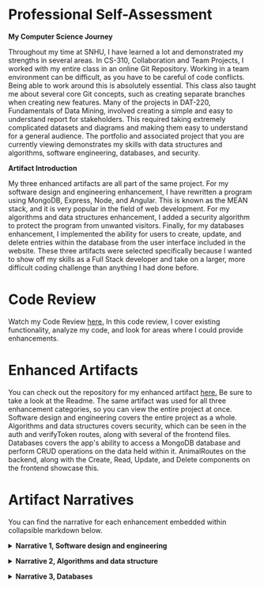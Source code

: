 # Professional Self-Assessment
<p><strong> My Computer Science Journey </strong></p>
<p> Throughout my time at SNHU, I have learned a lot and demonstrated my strengths in several areas. In CS-310, Collaboration and Team Projects, I worked with my entire class in an online Git Repository. Working in a team environment can be difficult, as you have to be careful of code conflicts. Being able to work around this is absolutely essential. This class also taught me about several core Git concepts, such as creating separate branches when creating new features. Many of the projects in DAT-220, Fundamentals of Data Mining, involved creating a simple and easy to understand report for stakeholders. This required taking extremely complicated datasets and diagrams and making them easy to understand for a general audience. The portfolio and associated project that you are currently viewing demonstrates my skills with data structures and algorithms, software engineering, databases, and security. </p>

<p><strong> Artifact Introduction </strong></p>
<p> My three enhanced artifacts are all part of the same project. For my software design and engineering enhancement, I have rewritten a program using MongoDB, Express, Node, and Angular. This is known as the MEAN stack, and it is very popular in the field of web development. For my algorithms and data structures enhancement, I added a security algorithm to protect the program from unwanted visitors. Finally, for my databases enhancement, I implemented the ability for users to create, update, and delete entries within the database from the user interface included in the website. These three artifacts were selected specifically because I wanted to show off my skills as a Full Stack developer and take on a larger, more difficult coding challenge than anything I had done before. </p>

# Code Review
<p> Watch my Code Review <a href="https://www.youtube.com/watch?v=q89_3YyGazk">here.</a> In this code review, I cover existing functionality, analyze my code, and look for areas where I could provide enhancements. </p>

# Enhanced Artifacts
<p> You can check out the repository for my enhanced artifact <a href="https://github.com/spencerrunde/CS499Project">here.</a> Be sure to take a look at the Readme. The same artifact was used for all three enhancement categories, so you can view the entire project at once. Software design and engineering covers the entire project as a whole. Algorithms and data structures covers security, which can be seen in the auth and verifyToken routes, along with several of the frontend files. Databases covers the app's ability to access a MongoDB database and perform CRUD operations on the data held within it. AnimalRoutes on the backend, along with the Create, Read, Update, and Delete components on the frontend showcase this. </p>

# Artifact Narratives
<p> You can find the narrative for each enhancement embedded within collapsible markdown below. </p>

<p><details><summary><strong> Narrative 1, Software design and engineering </strong></summary></p>
  <p><strong> Briefly describe the artifact. What is it? When was it created? </strong></p>
  <p> The artifact that I am enhancing is the final project from CS-340, Client/Server development. This project rendered a dashboard program, which displayed a data table populated with data pulled from a MongoDB database. The language used for this program was Python, and it made use of several python libraries, such as pymongo for database interaction. A simple class containing Create, Read, Update, and Delete methods was imported into the main app for the sake of modularity and reusability. It has been a little less than a year since I initially created this program. </p>

   <p><strong> Justify the inclusion of the artifact in your ePortfolio. Why did you select this item? What specific components of the artifact showcase your skills and abilities in software development? How was the artifact improved? </strong></p>
   <p> I selected this item in particular because I am focusing on full stack development for my career. This program as a whole was perfect for all three enhancements, as I could recreate and enhance it using MongoDB, Express.js, Angular, and Node.js. Doing this showcases my skills in software development, as I had to plan and implement the project structure and solve several logic problems. One big improvement on the artifact is that the app now makes use of responsive design, meaning that it is much easier to view on different screen sizes. Along with this comes a much more user friendly and modern design that conforms to standard web development practices. It is also easier to run the program on different systems, as you do not need to have Jupyter Notebook installed on your computer to do so.

   <p><strong> Did you meet the course objectives you planned to meet with this enhancement in Module One? Do you have any updates to your outcome-coverage plans? </strong></p>
   <p> I do believe that I did meet the course objects that I had previously laid out. I succeeded in solving a complex problem and implementing its solution to create a fully functional MEAN stack application. I also solved several logic problems while I was working on this enhancement, such as linking the front end client portion of the program with the back end server, and implementing Angular routing. Currently, I have a dead link in the navbar that will allow a user to create an account to log in to the program with. After they have logged in, they will be able to perform CRUD operations on the table and linked database. This security algorithm will be implemented during the next milestone.</p> 

   <p><strong> Reflect on the process of enhancing and/or modifying the artifact. What did you learn as you were creating it and improving it? What challenges did you face? </strong></p>
   <p> One thing that I discovered was the value of using Postman to test API routes. I wanted to view the enhanced artifact with data actively being populated within the table, so I implemented a portion of the database enhancement early.  Postman allowed me to make sure that all of these routes were working properly, confirming that none of my issues were originating from my API routing. Console logging with another huge help during this process, as I used this to confirm that the front end of the program was successfully receiving the data from MongoDB before I had created the table module. This is also one of the first times that I have undertook a large coding challenge such as this without a guide of some sort to direct me. Not knowing where to start exactly was a challenge, but I conquered this by splitting the program up into several smaller parts and working on them one at a time. A large amount of time was spent doing research and studying documentation for the languages and libraries I was making use of, trying to understand why certain errors were occurring and what the most optimal way to fix them was. </p>
</details>

<p><details><summary><strong> Narrative 2, Algorithms and data structure </strong></summary></p>
   <p><strong> Briefly describe the artifact. What is it? When was it created? </strong></p>
   <p> For this milestone, I am again enhancing my final project from the Client/Server Development class, CS-340. This project rendered a simple dashboard, which displayed a table populated with data from a database. Users did not have the ability to do anything other than view the data on the table, but presumably Create, Update, and Delete methods would have been implemented in the future, as these unused methods were included in an imported class. There was no security on this database other than hardcoded MongoDB authorization values, which meant that anyone would be able to perform CRUD operations on the data within the mongo database when the application was pushed onto a server and made live. </p>

   <p><strong> Justify the inclusion of the artifact in your ePortfolio. Why did you select this item? What specific components of the artifact showcase your skills and abilities in software development? How was the artifact improved? </strong></p>
   <p> I decided to use the same artifact for this milestone because of its lack of security. If the original app were to be deployed to a server online where anyone could access it, there would be no protection against unwanted changes to database entries. The security algorithm that I have implemented fixes this problem. All of the routes for CRUD operations on the backend are protected, as a user must have a valid json web token to access them. Without a proper login, the user will not have a token, and they will not even be able to navigate anywhere on the website, aside from the login and register pages. Once the user has created an account, their login information is sent to a User database, and their password is hashed. Once logged in, they will have a token assigned to their user id. This token is then sent to the backend of the website and verified, which allows for access to the CRUD routes. </p>

   <p><strong> Did you meet the course objectives you planned to meet with this enhancement in Module One? Do you have any updates to your outcome-coverage plans? </strong></p>
   <p> By successfully implementing this enhancement, I have met several course objectives. Firstly, I have demonstrated my ability to address potential design flaws and eliminate security vulnerabilities in a program. I have also demonstrated my ability to use innovative skills to accomplish my goals, and solve problems relating to algorithms or data structures. In this narrative, I am also demonstrating my ability to communicate my ideas and accomplishments in regards to a fully working product. </p>

   <p><strong> Reflect on the process of enhancing and/or modifying the artifact. What did you learn as you were creating it and improving it? What challenges did you face? </strong></p>
   <p> The biggest challenge that I faced while working on this enhancement was actually implementing the authentication itself. “Simulating” the login and register methods and routes on the backend was easy enough, but having the frontend work together with the backend was much more difficult. In a previous project, I had made use of the Passport library as a middleware to aid in this process, but I wanted to try a different approach to expand my skills and learn about other methods of accomplishing this. In this project, I created a function that verifies a user’s token as a valid token. This function is called on every route on the backend, which means that without a proper token, disallowed actors cannot access any pages that make use of those routes. Once a user has logged in on the frontend, their token is intercepted using an HttpInterceptor, which then sets their token into the header of their request, which allows the verifyToken function to check it and allow them access. </p>
</details>

<p><details><summary><strong> Narrative 3, Databases </strong></summary></p>
   <p><strong> Briefly describe the artifact. What is it? When was it created? </strong></p>
   <p> Finally, the database portion of my artifact was also created for the final project of Client/Server Development, CS-340. To start, Create, Read, Update, and Delete methods were defined in a separate python file, which was then imported into the main Jupyter Notebook ipynb file. Only the Read method was actually implemented, as it was called in order to populate the interactive data table with animal shelter outcome records from a MongoDB database. Since the Create, Update, and Delete methods were never actually used by the program, I decided to have my enhancement focus on implementing them properly. This ended up being much more complex, as I was not simply just connected to a mongo instance and then having the plotly dash library automatically generate a table for me. </p>

   <p><strong> Justify the inclusion of the artifact in your ePortfolio. Why did you select this item? What specific components of the artifact showcase your skills and abilities in software development? How was the artifact improved? </strong></p>
   <p> I choose the database portion of this project to be included in my ePortfolio because having the ability to interface with and manipulate database information is something that I feel every web developer should have knowledge of. Applications of this include something similar to what I am creating, which could be used to manage records of animals who have visited a vet. Any kind of online shopping platform would need to make use of a database to pull all of their product information from. I upgraded my particular artifact from only being able to Read information from a database to being able to perform every CRUD operation on all data within said database (Create, Read, Update, and Delete). By doing this, I have proved that I have the skills and knowledge necessary to manipulate documents inside of a database and have the changes reflected live to end-users. </p>

   <p><strong> Did you meet the course objectives you planned to meet with this enhancement in Module One? Do you have any updates to your outcome-coverage plans? </strong></p>
   <p> The course objective that I had set out to meet with this enhancement was as follows: “With these enhancements, I will show how I implement database solutions to solve problems related to storing, accessing, and manipulating data.” I have reached this course objective by successfully creating and implementing CRUD methods for this application. In addition to this, I have also demonstrated the ability to create user interfaces that are simple, effective, and easy to understand and operate. Weaving all of this together with the backend and middleware also shows my understanding of how full stack programs are built. </p>

   <p><strong> Reflect on the process of enhancing and/or modifying the artifact. What did you learn as you were creating it and improving it? What challenges did you face? </strong></p>
   <p> While I was working on implementing the Create, Update, and Delete methods, I learned a lot about the newest versions of angular and typescript. This was mostly due to Angular’s strict mode, which is enabled by default whenever you create a new angular project through Angular’s cli. Strict mode is meant to guarantee program correctness, so I learned to work with it as opposed to taking the easy route and turning it off. Strict mode does several things, such as requiring you to specify parameter types much more religiously, as function arguments and variables are not allowed to have an implicit “any” type. While working on my Animal class file that defines all of the variables used to fill in the fields of an animal database entry, I learned about definite assignment assertions. For example, “public breed!: string;” is correct, while “public breed: string;” will throw an error. This ensures that every variable is either used in a constructor, or initialized in some other manner. </p>
</details>
